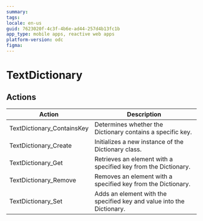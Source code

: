 ```yaml
---
summary:
tags:
locale: en-us
guid: 7623020f-4c3f-4b6e-ad44-257d4b13fc1b
app_type: mobile apps, reactive web apps
platform-version: odc
figma:
---
```


# TextDictionary

## Actions

Action | Description
---|---
TextDictionary_ContainsKey | Determines whether the Dictionary contains a specific key.
TextDictionary_Create | Initializes a new instance of the Dictionary class.
TextDictionary_Get | Retrieves an element with a specified key from the Dictionary.
TextDictionary_Remove | Removes an element with a specified key from the Dictionary.
TextDictionary_Set | Adds an element with the specified key and value into the Dictionary. 
